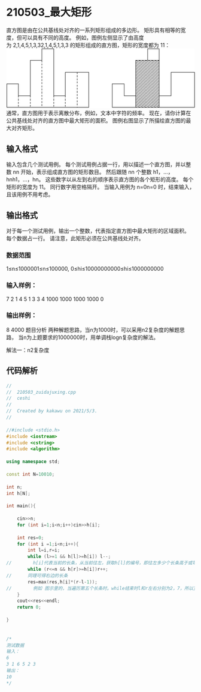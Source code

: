 # 210503_最大矩形

直方图是由在公共基线处对齐的一系列矩形组成的多边形。
矩形具有相等的宽度，但可以具有不同的高度。
例如，图例左侧显示了由高度为 2,1,4,5,1,3,32,1,4,5,1,3,3 的矩形组成的直方图，矩形的宽度都为 11：
![avatar](https://github.com/Gailsunset/xtwgyxx_AICourse/blob/main/002_NOIP/210503zudajuxing.png)
通常，直方图用于表示离散分布，例如，文本中字符的频率。
现在，请你计算在公共基线处对齐的直方图中最大矩形的面积。
图例右图显示了所描绘直方图的最大对齐矩形。

## 输入格式

输入包含几个测试用例。
每个测试用例占据一行，用以描述一个直方图，并以整数 nn 开始，表示组成直方图的矩形数目。
然后跟随 nn 个整数 h1，…，hnh1，…，hn。
这些数字以从左到右的顺序表示直方图的各个矩形的高度。
每个矩形的宽度为 11。
同行数字用空格隔开。
当输入用例为 n=0n=0 时，结束输入，且该用例不用考虑。

## 输出格式
对于每一个测试用例，输出一个整数，代表指定直方图中最大矩形的区域面积。
每个数据占一行。
请注意，此矩形必须在公共基线处对齐。
### 数据范围
1≤n≤1000001≤n≤100000,
0≤hi≤10000000000≤hi≤1000000000
### 输入样例：
7 2 1 4 5 1 3 3
4 1000 1000 1000 1000
0
### 输出样例：
8
4000
题目分析
两种解题思路，当n为1000时，可以采用n2复杂度的解题思路，
当n为上题要求的1000000时，用单调栈logn复杂度的解法。

解法一：n2复杂度



## 代码解析

```C++
//
//  210503_zuidajuxing.cpp
//  ceshi
//
//  Created by kakawu on 2021/5/3.
//

//#include <stdio.h>
#include <iostream>
#include <cstring>
#include <algorithm>

using namespace std;

const int N=10010;

int n;
int h[N];

int main(){
    
    cin>>n;
    for (int i=1;i<n;i++)cin>>h[i];

    int res=0;
    for (int i =1;i<n;i++){
        int l=i,r=i;
        while (l>=1 && h[l]>=h[i]) l--;
//        h[i]代表当前的长条，从当前往左，获取h[l]的编号，即往左多少个长条高于或等于当前长条h[i]
        while (r<=n && h[r]>=h[i])r++;
//      同理可得右边的长条
        res=max(res,h[i]*(r-l-1));
//        例如 图示里的，当遍历第五个长条时。while结束时l和r左右分别为2，7，所以宽度是7-2-1，答案为4
    }
    cout<<res<<endl;
    return 0;
    
}
    

/*
测试数据
输入：
6
3 1 6 5 2 3
输出：
10
*/

```